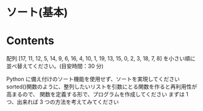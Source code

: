 # ソート(基本)

# Contents

配列 [17, 11, 12, 5, 14, 9, 6, 16, 4, 10, 1, 19, 13, 15, 0, 2, 3, 18, 7, 8] を小さい順に並べ替えてください。(目安時間：30 分)

Python に備え付けのソート機能を使用せず、ソートを実現してください
sorted()関数のように、整列したいリストを引数にとる関数を作ると再利用性が高まるので、
関数を定義する形で、プログラムを作成してください
まずは 1 つ、出来れば 3 つの方法を考えてみてください
